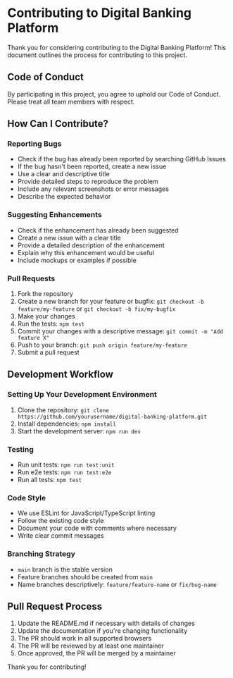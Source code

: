 # Contributing to Digital Banking Platform

Thank you for considering contributing to the Digital Banking Platform! This document outlines the process for contributing to this project.

## Code of Conduct

By participating in this project, you agree to uphold our Code of Conduct. Please treat all team members with respect.

## How Can I Contribute?

### Reporting Bugs

- Check if the bug has already been reported by searching GitHub Issues
- If the bug hasn't been reported, create a new issue
- Use a clear and descriptive title
- Provide detailed steps to reproduce the problem
- Include any relevant screenshots or error messages
- Describe the expected behavior

### Suggesting Enhancements

- Check if the enhancement has already been suggested
- Create a new issue with a clear title
- Provide a detailed description of the enhancement
- Explain why this enhancement would be useful
- Include mockups or examples if possible

### Pull Requests

1. Fork the repository
2. Create a new branch for your feature or bugfix: `git checkout -b feature/my-feature` or `git checkout -b fix/my-bugfix`
3. Make your changes
4. Run the tests: `npm test`
5. Commit your changes with a descriptive message: `git commit -m "Add feature X"`
6. Push to your branch: `git push origin feature/my-feature`
7. Submit a pull request

## Development Workflow

### Setting Up Your Development Environment

1. Clone the repository: `git clone https://github.com/yourusername/digital-banking-platform.git`
2. Install dependencies: `npm install`
3. Start the development server: `npm run dev`

### Testing

- Run unit tests: `npm run test:unit`
- Run e2e tests: `npm run test:e2e`
- Run all tests: `npm test`

### Code Style

- We use ESLint for JavaScript/TypeScript linting
- Follow the existing code style
- Document your code with comments where necessary
- Write clear commit messages

### Branching Strategy

- `main` branch is the stable version
- Feature branches should be created from `main`
- Name branches descriptively: `feature/feature-name` or `fix/bug-name`

## Pull Request Process

1. Update the README.md if necessary with details of changes
2. Update the documentation if you're changing functionality
3. The PR should work in all supported browsers
4. The PR will be reviewed by at least one maintainer
5. Once approved, the PR will be merged by a maintainer

Thank you for contributing!